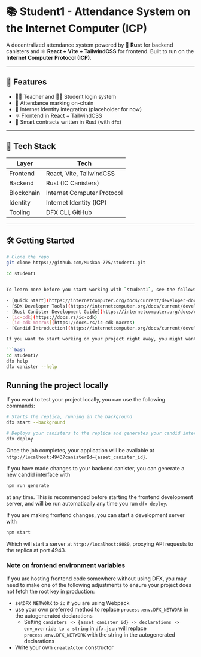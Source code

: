 # 📚 Student1 - Attendance System on the Internet Computer (ICP)

A decentralized attendance system powered by 🦀 **Rust** for backend canisters and ⚛️ **React + Vite + TailwindCSS** for frontend. Built to run on the **Internet Computer Protocol (ICP)**.

---

## 🚀 Features

- 👩‍🏫 Teacher and 👨‍🎓 Student login system
- 📅 Attendance marking on-chain
- 🔐 Internet Identity integration (placeholder for now)
- ⚛️ Frontend in React + TailwindCSS
- 🦀 Smart contracts written in Rust (with `dfx`)

---

## 🧰 Tech Stack

| Layer        | Tech                          |
| ------------ | ----------------------------- |
| Frontend     | React, Vite, TailwindCSS      |
| Backend      | Rust (IC Canisters)           |
| Blockchain   | Internet Computer Protocol     |
| Identity     | Internet Identity (ICP)       |
| Tooling      | DFX CLI, GitHub               |

---

## 🛠️ Getting Started

```bash
# Clone the repo
git clone https://github.com/Muskan-775/student1.git

cd student1


To learn more before you start working with `student1`, see the following documentation available online:

- [Quick Start](https://internetcomputer.org/docs/current/developer-docs/setup/deploy-locally)
- [SDK Developer Tools](https://internetcomputer.org/docs/current/developer-docs/setup/install)
- [Rust Canister Development Guide](https://internetcomputer.org/docs/current/developer-docs/backend/rust/)
- [ic-cdk](https://docs.rs/ic-cdk)
- [ic-cdk-macros](https://docs.rs/ic-cdk-macros)
- [Candid Introduction](https://internetcomputer.org/docs/current/developer-docs/backend/candid/)

If you want to start working on your project right away, you might want to try the following commands:

```bash
cd student1/
dfx help
dfx canister --help
```

## Running the project locally

If you want to test your project locally, you can use the following commands:

```bash
# Starts the replica, running in the background
dfx start --background

# Deploys your canisters to the replica and generates your candid interface
dfx deploy
```

Once the job completes, your application will be available at `http://localhost:4943?canisterId={asset_canister_id}`.

If you have made changes to your backend canister, you can generate a new candid interface with

```bash
npm run generate
```

at any time. This is recommended before starting the frontend development server, and will be run automatically any time you run `dfx deploy`.

If you are making frontend changes, you can start a development server with

```bash
npm start
```

Which will start a server at `http://localhost:8080`, proxying API requests to the replica at port 4943.

### Note on frontend environment variables

If you are hosting frontend code somewhere without using DFX, you may need to make one of the following adjustments to ensure your project does not fetch the root key in production:

- set`DFX_NETWORK` to `ic` if you are using Webpack
- use your own preferred method to replace `process.env.DFX_NETWORK` in the autogenerated declarations
  - Setting `canisters -> {asset_canister_id} -> declarations -> env_override to a string` in `dfx.json` will replace `process.env.DFX_NETWORK` with the string in the autogenerated declarations
- Write your own `createActor` constructor
